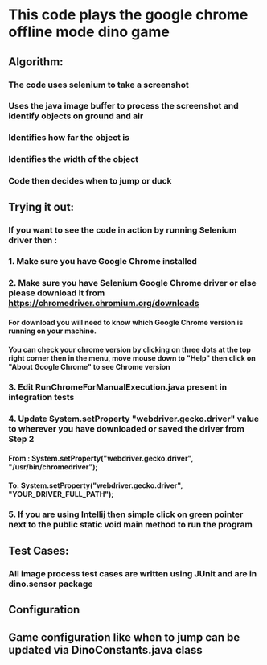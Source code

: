 # This code plays the google chrome offline mode dino game

## Algorithm:
### The code uses selenium to take a screenshot
### Uses the java image buffer to process the screenshot and identify objects on ground and air
### Identifies how far the object is
### Identifies the width of the object
### Code then decides when to jump or duck

## Trying it out:
### If you want to see the code in action by running Selenium driver then :
### 1. Make sure you have Google Chrome installed

### 2. Make sure you have Selenium Google Chrome driver or else please download it from https://chromedriver.chromium.org/downloads
####   For download you will need to know which Google Chrome version is running on your machine.
####   You can check your chrome version by clicking on three dots at the top right corner then in the menu, move mouse down to "Help" then click on "About Google Chrome" to see Chrome version 

### 3. Edit RunChromeForManualExecution.java present in integration tests

### 4. Update System.setProperty "webdriver.gecko.driver" value to wherever you have downloaded or saved the driver from Step 2
####   From : System.setProperty("webdriver.gecko.driver", "/usr/bin/chromedriver");
####   To: System.setProperty("webdriver.gecko.driver", "YOUR_DRIVER_FULL_PATH");

### 5. If you are using Intellij then simple click on green pointer next to the public static void main method to run the program
 
## Test Cases:
### All image process test cases are written using JUnit and are in dino.sensor package

## Configuration
## Game configuration like when to jump can be updated via DinoConstants.java class